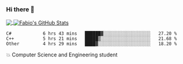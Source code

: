 ### Hi there 👋
<a href="https://github.com/fabiovincenzi/fabiovincenzi">
  <img align="center" src="https://github-readme-stats.vercel.app/api/top-langs/?username=fabiovincenzi&title_color=ffffff&text_color=c9cacc&icon_color=2bbc8a&bg_color=1d1f21&langs_count=3" />
</a>
<a href="https://github.com/fabiovincenzi/fabiovincenzi">
  <img align="center" src="https://github-readme-stats.vercel.app/api?username=fabiovincenzi&show_icons=true&line_height=27&count_private=true&title_color=ffffff&text_color=c9cacc&icon_color=2bbc8a&bg_color=1d1f21" alt="Fabio's GitHub Stats" />
</a>
<!--START_SECTION:waka-->

```text
C#            6 hrs 43 mins   ██████▓░░░░░░░░░░░░░░░░░░   27.20 %
C++           5 hrs 21 mins   █████▒░░░░░░░░░░░░░░░░░░░   21.68 %
Other         4 hrs 29 mins   ████▓░░░░░░░░░░░░░░░░░░░░   18.20 %
```

<!--END_SECTION:waka-->

:boom: Computer Science and Engineering student
